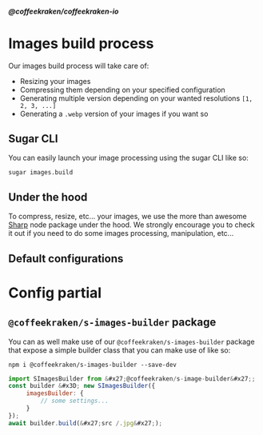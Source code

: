 <!--
/**
 * @name            Build
 * @namespace       doc.images
 * @type            Markdown
 * @platform        md
 * @status          stable
 * @menu            Documentation / Images           /doc/images/build
 *
 * @since           2.0.0
 * @author    Olivier Bossel <olivier.bossel@gmail.com> (https://coffeekraken.io)
 */
-->

<!-- image -->

<!-- header -->
##### @coffeekraken/coffeekraken-io



# Images build process

Our images build process will take care of:

- Resizing your images
- Compressing them depending on your specified configuration
- Generating multiple version depending on your wanted resolutions `[1, 2, 3, ...]`
- Generating a `.webp` version of your images if you want so

## Sugar CLI

You can easily launch your image processing using the sugar CLI like so:

```shell
sugar images.build

```


## Under the hood

To compress, resize, etc... your images, we use the more than awesome [Sharp](https://www.npmjs.com/package/sharp) node package under the hood. We strongly encourage you to check it out if you need to do some images processing, manipulation, etc...

## Default configurations

# Config partial

## `@coffeekraken/s-images-builder` package

You can as well make use of our `@coffeekraken/s-images-builder` package that expose a simple builder class that you can make use of like so:

```shell
npm i @coffeekraken/s-images-builder --save-dev

```


```js
import SImagesBuilder from &#x27;@coffeekraken/s-image-builder&#x27;;
const builder &#x3D; new SImagesBuilder({
     imagesBuilder: {
         // some settings...
     }
});
await builder.build(&#x27;src /.jpg&#x27;);

```


